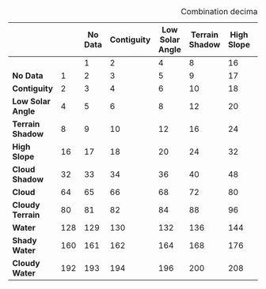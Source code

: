 <div class="scroll-horizontally">
    <table class="colour-coded-table dea-water-observations-bitflags">
        <caption>Combination decimal values</caption>
        <thead>
            <tr>
                <th></th>
                <th></th>
                <th class="classification"><strong>No Data</strong></th>
                <th class="classification"><strong>Contiguity</strong></th>
                <th class="classification"><strong>Low Solar Angle</strong></th>
                <th class="classification"><strong>Terrain Shadow</strong></th>
                <th class="classification"><strong>High Slope</strong></th>
                <th class="classification"><strong>Cloud Shadow</strong></th>
                <th class="classification"><strong>Cloud</strong></th>
                <th class="classification"><strong>Cloudy Terrain</strong></th>
                <th class="classification"><strong>Water</strong></th>
                <th class="classification"><strong>Shady Water</strong></th>
                <th class="classification"><strong>Cloudy Water</strong></th>
            </tr>
        </thead>
        <tbody>
            <tr>
                <td></td>
                <td></td>
                <td class="classification">1</td>
                <td class="classification">2</td>
                <td class="classification">4</td>
                <td class="classification">8</td>
                <td class="classification">16</td>
                <td class="classification">32</td>
                <td class="classification">64</td>
                <td class="classification">80</td>
                <td class="classification">128</td>
                <td class="classification">160</td>
                <td class="classification">192</td>
            </tr>
            <tr>
                <td class="classification"><strong>No Data</strong></td>
                <td class="classification">1</td>
                <td class="impossible">2</td>
                <td class="impossible">3</td>
                <td class="impossible">5</td>
                <td class="impossible">9</td>
                <td class="impossible">17</td>
                <td class="impossible">33</td>
                <td class="impossible">65</td>
                <td class="impossible">81</td>
                <td class="impossible">129</td>
                <td class="impossible">161</td>
                <td class="impossible">193</td>
            </tr>
            <tr>
                <td class="classification"><strong>Contiguity</strong></td>
                <td class="classification">2</td>
                <td class="impossible">3</td>
                <td class="impossible">4</td>
                <td class="impossible">6</td>
                <td class="impossible">10</td>
                <td class="impossible">18</td>
                <td class="impossible">34</td>
                <td class="impossible">66</td>
                <td class="impossible">82</td>
                <td class="impossible">130</td>
                <td class="impossible">162</td>
                <td class="impossible">194</td>
            </tr>
            <tr>
                <td class="classification"><strong>Low Solar Angle</strong></td>
                <td class="classification">4</td>
                <td class="impossible">5</td>
                <td class="impossible">6</td>
                <td class="impossible">8</td>
                <td>12</td>
                <td>20</td>
                <td>36</td>
                <td>68</td>
                <td class="special">84</td>
                <td>132</td>
                <td>164</td>
                <td>196</td>
            </tr>
            <tr>
                <td class="classification"><strong>Terrain Shadow</strong></td>
                <td class="classification">8</td>
                <td class="impossible">9</td>
                <td class="impossible">10</td>
                <td>12</td>
                <td class="impossible">16</td>
                <td>24</td>
                <td>40</td>
                <td>72</td>
                <td>88</td>
                <td>136</td>
                <td>168</td>
                <td>200</td>
            </tr>
            <tr>
                <td class="classification"><strong>High Slope</strong></td>
                <td class="classification">16</td>
                <td class="impossible">17</td>
                <td class="impossible">18</td>
                <td>20</td>
                <td>24</td>
                <td class="impossible">32</td>
                <td>48</td>
                <td>80</td>
                <td>96</td>
                <td>144</td>
                <td>176</td>
                <td>208</td>
            </tr>
            <tr>
                <td class="classification"><strong>Cloud Shadow</strong></td>
                <td class="classification">32</td>
                <td class="impossible">33</td>
                <td class="impossible">34</td>
                <td>36</td>
                <td>40</td>
                <td>48</td>
                <td class="impossible">64</td>
                <td>96</td>
                <td>112</td>
                <td>160</td>
                <td>192</td>
                <td>224</td>
            </tr>
            <tr>
                <td class="classification"><strong>Cloud</strong></td>
                <td class="classification">64</td>
                <td class="impossible">65</td>
                <td class="impossible">66</td>
                <td>68</td>
                <td>72</td>
                <td>80</td>
                <td>96</td>
                <td class="impossible">128</td>
                <td class="impossible">144</td>
                <td>192</td>
                <td>224</td>
                <td class="impossible">256</td>
            </tr>
            <tr>
                <td class="classification"><strong>Cloudy Terrain</strong></td>
                <td class="classification">80</td>
                <td class="impossible">81</td>
                <td class="impossible">82</td>
                <td class="special">84</td>
                <td>88</td>
                <td class="impossible">96</td>
                <td>112</td>
                <td>144</td>
                <td class="impossible">160</td>
                <td>208</td>
                <td>240</td>
                <td class="impossible">272</td>
            </tr>
            <tr>
                <td class="classification"><strong>Water</strong></td>
                <td class="classification">128</td>
                <td class="impossible">129</td>
                <td class="impossible">130</td>
                <td>132</td>
                <td>136</td>
                <td>144</td>
                <td>160</td>
                <td>192</td>
                <td>208</td>
                <td class="impossible">256</td>
                <td class="impossible">288</td>
                <td class="impossible">320</td>
            </tr>
            <tr>
                <td class="classification"><strong>Shady Water</strong></td>
                <td class="classification">160</td>
                <td class="impossible">161</td>
                <td class="impossible">162</td>
                <td>164</td>
                <td>168</td>
                <td>176</td>
                <td>192</td>
                <td>224</td>
                <td>240</td>
                <td class="impossible">288</td>
                <td class="impossible">320</td>
                <td class="impossible">352</td>
            </tr>
            <tr>
                <td class="classification"><strong>Cloudy Water</strong></td>
                <td class="classification">192</td>
                <td class="impossible">193</td>
                <td class="impossible">194</td>
                <td>196</td>
                <td>200</td>
                <td>208</td>
                <td>224</td>
                <td class="impossible">256</td>
                <td class="impossible">272</td>
                <td class="impossible">320</td>
                <td class="impossible">352</td>
                <td class="impossible">384</td>
            </tr>
        </tbody>
    </table>
</div>

<br />
